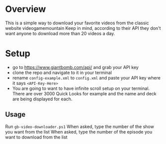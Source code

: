 # Overview
This is a simple way to download your favorite videos from the classic website videogamemountain
Keep in mind, according to their API they don't want anyone to download more than 20 videos a day. 

# Setup

 - go to https://www.giantbomb.com/api/ and grab your API key 
 - clone the repo and navigate to  it in your terminal
 - rename  `config-example.xml` to `config.xml` and paste your API key where it says `<API-Key-Here>`
 - You are going to want to have infinite scroll setup on your terminal. There are over 3000 Quick Looks for example and the name and deck are being displayed for each. 

## Usage

Run `gb-video-downloader.ps1`
When asked, type the number of the show you want from the list
When asked, type the number of the episode you want to download from the list



